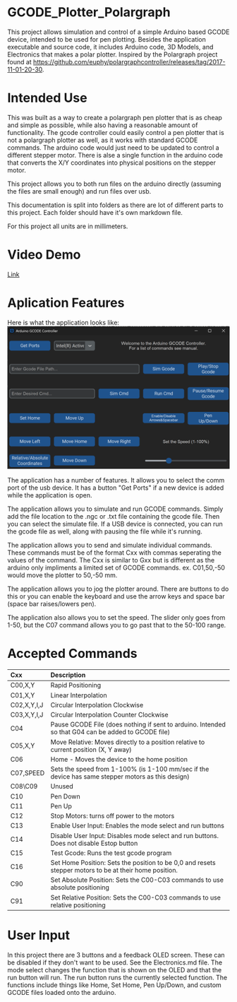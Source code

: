 # GCODE_Plotter_Polargraph
This project allows simulation and control of a simple Arduino based GCODE device, intended to be used for pen plotting. Besides the application executable and source code, it includes Arduino code, 3D Models, and Electronics that makes a polar plotter. Inspired by the Polargraph project found at https://github.com/euphy/polargraphcontroller/releases/tag/2017-11-01-20-30. 

# Intended Use
This was built as a way to create a polargraph pen plotter that is as cheap and simple as possible, while also having a reasonable amount of functionality. The gcode controller could easily control a pen plotter that is not a polargraph plotter as well, as it works with standard GCODE commands. The arduino code would just need to be updated to control a different stepper motor. There is alse a single function in the arduino code that converts the X/Y coordinates into physical positions on the stepper motor. 

This project allows you to both run files on the arduino directly (assuming the files are small enough) and run files over usb.

This documentation is split into folders as there are lot of different parts to this project. Each folder should have it's own markdown file.

For this project all units are in millimeters. 

# Video Demo
[Link](https://youtu.be/lAycF0MGN9o)

# Aplication Features
Here is what the application looks like:
![Application Image](ApplicationImage.png)

The application has a number of features. It allows you to select the comm port of the usb device. It has a button "Get Ports" if a new device is added while the application is open. 

The application allows you to simulate and run GCODE commands. Simply add the file location to the .ngc or .txt file containing the gcode file. Then you can select the simulate file. If a USB device is connected, you can run the gcode file as well, along with pausing the file while it's running.

The application allows you to send and simulate individual commands. These commands must be of the format Cxx with commas seperating the values of the command. The Cxx is similar to Gxx but is different as the arduino only impliments a limited set of GCODE commands. ex. C01,50,-50 would move the plotter to 50,-50 mm.

The application allows you to jog the plotter around. There are buttons to do this or you can enable the keyboard and use the arrow keys and space bar (space bar raises/lowers pen).

The application also allows you to set the speed. The slider only goes from 1-50, but the C07 command allows you to go past that to the 50-100 range.

# Accepted Commands
| Cxx | Description |
| :------------- | :---------- |
| C00,X,Y | Rapid Positioning |
| C01,X,Y | Linear Interpolation |
| C02,X,Y,I,J | Circular Interpolation Clockwise |
| C03,X,Y,I,J | Circular Interpolation Counter Clockwise |
| C04 | Pause GCODE File (does nothing if sent to arduino. Intended so that G04 can be added to GCODE file) |
| C05,X,Y | Move Relative: Moves directly to a position relative to current position (X, Y away) |
| C06 | Home - Moves the device to the home position |
| C07,SPEED | Sets the speed from 1-100% (is 1-100 mm/sec if the device has same stepper motors as this design) |
| C08\C09 | Unused |
| C10 | Pen Down |
| C11 | Pen Up |
| C12 | Stop Motors: turns off power to the motors |
| C13 | Enable User Input: Enables the mode select and run buttons |
| C14 | Disable User Input: Disables mode select and run buttons. Does not disable Estop button |
| C15 | Test Gcode: Runs the test gcode program |
| C16 | Set Home Position: Sets the position to be 0,0 and resets stepper motors to be at their home position. |
| C90 | Set Absolute Position: Sets the C00-C03 commands to use absolute positioning |
| C91 | Set Relative Position: Sets the C00-C03 commands to use relative positioning |


# User Input
In this project there are 3 buttons and a feedback OLED screen. These can be disabled if they don't want to be used. See the Electronics.md file. The mode select changes the function that is shown on the OLED and that the run button will run. The run button runs the currently selected function. The functions include things like Home, Set Home, Pen Up/Down, and custom GCODE files loaded onto the arduino.

